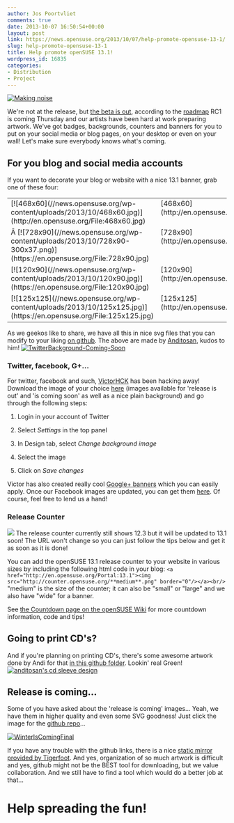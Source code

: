 ```yaml
---
author: Jos Poortvliet
comments: true
date: 2013-10-07 16:50:54+00:00
layout: post
link: https://news.opensuse.org/2013/10/07/help-promote-opensuse-13-1/
slug: help-promote-opensuse-13-1
title: Help promote openSUSE 13.1!
wordpress_id: 16835
categories:
- Distribution
- Project
---
```


[![Making noise](http://farm5.static.flickr.com/4044/4316533311_84a562b59c_m.jpg)](http://www.flickr.com/photos/iboy/4316533311/)

We're not at the release, but [the beta is out](https://news.opensuse.org/?p=16747), according to the [roadmap](https://en.opensuse.org/openSUSE:Roadmap) RC1 is coming Thursday and our artists have been hard at work preparing artwork. We've got badges, backgrounds, counters and banners for you to put on your social media or blog pages, on your desktop or even on your wall! Let's make sure everybody knows what's coming.<!-- more -->


## For you blog and social media accounts


If you want to decorate your blog or website with a nice 13.1 banner, grab one of these four:


<table cellpadding="4" width="100%" cellspacing="0" > 
<tbody >
<tr valign="TOP" >

<td width="84%" >[![468x60](//news.opensuse.org/wp-content/uploads/2013/10/468x60.jpg)](http://en.opensuse.org/File:468x60.jpg)
</td>

<td width="16%" >[468x60](http://en.opensuse.org/File:468x60.jpg)
</td>
</tr>
<tr valign="TOP" >

<td width="84%" >Â [![728x90](//news.opensuse.org/wp-content/uploads/2013/10/728x90-300x37.png)](https://en.opensuse.org/File:728x90.jpg)
</td>

<td width="16%" >[728x90](http://en.opensuse.org/File:728x90.jpg)
</td>
</tr>
<tr valign="TOP" >

<td width="84%" >[![120x90](//news.opensuse.org/wp-content/uploads/2013/10/120x90.jpg)](https://en.opensuse.org/File:120x90.jpg)
</td>

<td width="16%" >[120x90](http://en.opensuse.org/File:120x90.jpg)
</td>
</tr>
<tr valign="TOP" >

<td width="84%" >[![125x125](//news.opensuse.org/wp-content/uploads/2013/10/125x125.jpg)](https://en.opensuse.org/File:125x125.jpg)
</td>

<td width="16%" >[125x125](http://en.opensuse.org/File:125x125.jpg)
</td>
</tr>
</tbody>
</table>


As we geekos like to share, we have all this in nice svg files that you can modify to your liking [on github](https://github.com/openSUSE/artwork/tree/master/Marketing%20Materials/Web%20Banners/13.1%20Web%20Banners). The above are made by [Anditosan](http://anditosan.blogspot.com/), kudos to him!
[![TwitterBackground-Coming-Soon](//news.opensuse.org/wp-content/uploads/2013/10/TwitterBackground-Coming-Soon.jpg)](//news.opensuse.org/wp-content/uploads/2013/10/TwitterBackground-Coming-Soon.jpg)


### Twitter, facebook, G+...


For twitter, facebook and such, [VictorHCK](http://victorhckinthefreeworld.wordpress.com/) has been hacking away! Download the image of your choice [here](https://github.com/openSUSE/artwork/tree/master/Marketing%20Materials/Twitter%20Release%20Background/13.1) (images available for 'release is out' and 'is coming soon' as well as a nice plain background) and go through the following steps:



	
  1. Login in your account of Twitter

	
  2. Select _Settings_ in the top panel

	
  3. In Design tab, select _Change background image_

	
  4. Select the image

	
  5. Click on _Save changes_


Victor has also created really cool [Google+ banners](https://github.com/openSUSE/artwork/tree/master/Marketing%20Materials/Google%2B%20Release%20Images/13.1) which you can easily apply. Once our Facebook images are updated, you can get them [here](https://github.com/openSUSE/artwork/tree/master/Marketing%20Materials/Twitter%20Release%20Background). Of course, feel free to lend us a hand!


### Release Counter


[![](http://counter.opensuse.org/small.png)](http://en.opensuse.org/Portal:13.1)
The release counter currently still shows 12.3 but it will be updated to 13.1 soon! The URL won't change so you can just follow the tips below and get it as soon as it is done!

You can add the openSUSE 13.1 release counter to your website in various sizes by including the following html code in your blog:
`<a href="http://en.opensuse.org/Portal:13.1"><img src="http://counter.opensuse.org/**medium**.png" border="0"/></a><br/>`
"medium" is the size of the counter; it can also be "small" or "large" and we also have "wide" for a banner.

See [the Countdown page on the openSUSE Wiki](http://en.opensuse.org/openSUSE:Countdown) for more countdown information, code and tips!



## Going to print CD's?


And if you're planning on printing CD's, there's some awesome artwork done by Andi for that [in this github folder](https://github.com/openSUSE/artwork/tree/master/Marketing%20Materials/CD-sleeve/13.1). Lookin' real Green!
[![anditosan's cd sleeve design](//news.opensuse.org/wp-content/uploads/2013/10/cd-sleeve.jpg)](https://github.com/openSUSE/artwork/tree/master/Marketing%20Materials/CD-sleeve/13.1)



## Release is coming...


Some of you have asked about the 'release is coming' images... Yeah, we have them in higher quality and even some SVG goodness! Just click the image for the [github repo](https://github.com/openSUSE/artwork/tree/master/Marketing%20Materials/Events/Releases/13.1%20release%20is%20coming)...

[![WinterIsComingFinal](//news.opensuse.org/wp-content/uploads/2013/09/WinterIsComingFinal.jpg)](https://github.com/openSUSE/artwork/tree/master/Marketing%20Materials/Events/Releases/13.1%20release%20is%20coming)

If you have any trouble with the github links, there is a nice [static mirror provided by Tigerfoot](http://geeko.ioda.net/git/artwork/). And yes, organization of so much artwork is difficult and yes, github might not be the BEST tool for downloading, but we value collaboration. And we still have to find a tool which would do a better job at that...



# Help spreading the fun!
